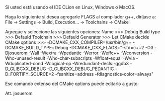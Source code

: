 Si usted está usando el IDE CLion en Linux, Windows o MacOS.

Haga lo siguiente si desea agregarle FLAGS al compilador g++, diríjase a:
File -> Settings -> Build, Execution... -> Toolchains -> CMake

Agregue y seleccione las siguientes opciones:
Name >>> Debug
Build type >>> Defauld
Toolchain >>> Defauld
Generator >>> Let CMake decide
CMake options >>> -DCMAKE_CXX_COMPILER=/usr/bin/g++ -DCMAKE_BUILD_TYPE=Debug -DCMAKE_CXX_FLAGS="-std=c++2 -O3
-Djosuerom -Wall -Wextra -Wpedantic -Werror -Weffc++ -Wconversion  -Wno-unused-result -Wno-char-subscripts -Wfloat-equal
 -Wvla -Wduplicated-cond -Wlogical-op -Wredundant-decls -ggdb3 -D_GLIBCXX_DEBUG -D_GLIBCXX_DEBUG_PEDANTIC -D_FORTIFY_SOURCE=2 -fsanitize=address -fdiagnostics-color=always"

Ese comando extenso del CMake options puede editarlo a gusto.

Att. josuerom
